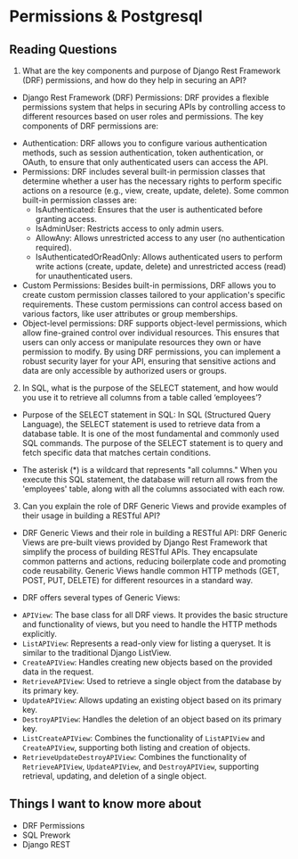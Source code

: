 # Permissions & Postgresql

## Reading Questions
1. What are the key components and purpose of Django Rest Framework (DRF) permissions, and how do they help in securing an API?
* Django Rest Framework (DRF) Permissions:
DRF provides a flexible permissions system that helps in securing APIs by controlling access to different resources based on user roles and permissions. The key components of DRF permissions are:
- Authentication: DRF allows you to configure various authentication methods, such as session authentication, token authentication, or OAuth, to ensure that only authenticated users can access the API.
- Permissions: DRF includes several built-in permission classes that determine whether a user has the necessary rights to perform specific actions on a resource (e.g., view, create, update, delete). Some common built-in permission classes are:
  - IsAuthenticated: Ensures that the user is authenticated before granting access.
  - IsAdminUser: Restricts access to only admin users.
  - AllowAny: Allows unrestricted access to any user (no authentication required).
  - IsAuthenticatedOrReadOnly: Allows authenticated users to perform write actions (create, update, delete) and unrestricted access (read) for unauthenticated users.
- Custom Permissions: Besides built-in permissions, DRF allows you to create custom permission classes tailored to your application's specific requirements. These custom permissions can control access based on various factors, like user attributes or group memberships.
- Object-level permissions: DRF supports object-level permissions, which allow fine-grained control over individual resources. This ensures that users can only access or manipulate resources they own or have permission to modify.
By using DRF permissions, you can implement a robust security layer for your API, ensuring that sensitive actions and data are only accessible by authorized users or groups.

2. In SQL, what is the purpose of the SELECT statement, and how would you use it to retrieve all columns from a table called ‘employees’?

* Purpose of the SELECT statement in SQL:
In SQL (Structured Query Language), the SELECT statement is used to retrieve data from a database table. It is one of the most fundamental and commonly used SQL commands. The purpose of the SELECT statement is to query and fetch specific data that matches certain conditions.

* The asterisk (*) is a wildcard that represents "all columns." When you execute this SQL statement, the database will return all rows from the 'employees' table, along with all the columns associated with each row.

3. Can you explain the role of DRF Generic Views and provide examples of their usage in building a RESTful API?

* DRF Generic Views and their role in building a RESTful API:
DRF Generic Views are pre-built views provided by Django Rest Framework that simplify the process of building RESTful APIs. They encapsulate common patterns and actions, reducing boilerplate code and promoting code reusability. Generic Views handle common HTTP methods (GET, POST, PUT, DELETE) for different resources in a standard way.

* DRF offers several types of Generic Views:
- `APIView`: The base class for all DRF views. It provides the basic structure and functionality of views, but you need to handle the HTTP methods explicitly.
- `ListAPIView`: Represents a read-only view for listing a queryset. It is similar to the traditional Django ListView.
- `CreateAPIView`: Handles creating new objects based on the provided data in the request.
- `RetrieveAPIView`: Used to retrieve a single object from the database by its primary key.
- `UpdateAPIView`: Allows updating an existing object based on its primary key.
- `DestroyAPIView`: Handles the deletion of an object based on its primary key.
- `ListCreateAPIView`: Combines the functionality of `ListAPIView` and `CreateAPIView`, supporting both listing and creation of objects.
- `RetrieveUpdateDestroyAPIView`: Combines the functionality of `RetrieveAPIView`, `UpdateAPIView`, and `DestroyAPIView`, supporting retrieval, updating, and deletion of a single object.

## Things I want to know more about
* DRF Permissions
* SQL Prework
* Django REST
